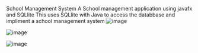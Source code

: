 School Management System
A School management application using javafx and SQLlite
This uses SQLlite with Java to access the databbase and impliment a school management system
![image](https://user-images.githubusercontent.com/69049502/133917154-1727f61f-136e-4bb2-b83d-658de14f6fdf.png)

![image](https://user-images.githubusercontent.com/69049502/133917158-8eac03a8-df8e-4529-acd0-5f7535d0a946.png)

![image](https://user-images.githubusercontent.com/69049502/133917161-ee8d135d-5a7f-41ce-bf6d-f1c22a083fb8.png)
